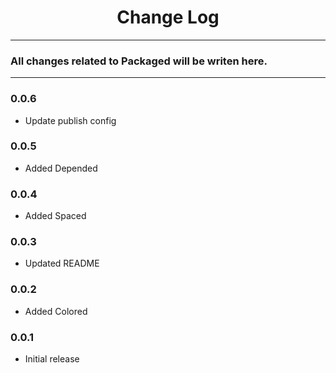 <div align="center">
	<h1>Change Log</h1>
</div>

---

### All changes related to Packaged will be writen here.

---

### 0.0.6
- Update publish config

### 0.0.5
- Added Depended

### 0.0.4
- Added Spaced

### 0.0.3
- Updated README

### 0.0.2
- Added Colored

### 0.0.1
- Initial release